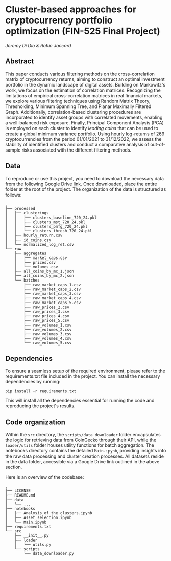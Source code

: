 # Cluster-based approaches for cryptocurrency portfolio optimization (FIN-525 Final Project)
 
*Jeremy Di Dio & Robin Jaccard*

## Abstract

This paper conducts various filtering methods on the cross-correlation matrix of cryptocurrency returns, aiming to construct an optimal investment portfolio in the dynamic landscape of digital assets. Building on Markowitz's work, we focus on the estimation of correlation matrices. Recognizing the limitations of empirical cross-correlation matrices in real financial markets, we explore various filtering techniques using Random Matrix Theory, Thresholding, Minimum Spanning Tree, and Planar Maximally Filtered Graph. Additionally, correlation-based clustering procedures are incorporated to identify asset groups with correlated movements, enabling a well-balanced risk exposure. Finally, Principal Component Analysis (PCA) is employed on each cluster to identify $\textit{leading coins}$ that can be used to create a global minimum variance portfolio. Using hourly log-returns of 269 cryptocurrencies from the period 01/01/2021 to 31/12/2022, we assess the stability of identified clusters and conduct a comparative analysis of out-of-sample risks associated with the different filtering methods.

## Data

To reproduce or use this project, you need to download the necessary data from the following Google Drive [link](https://drive.google.com/drive/folders/1RS8QV8xgJCwM1xmk-p1us-QkBD5quABq?usp=sharing). Once downloaded, place the entire folder at the root of the project. The organization of the data is structured as follows:


```
.
├── processed
│   ├── clusterings
│   │   ├── clusters_baseline_720_24.pkl
│   │   ├── clusters_mst_720_24.pkl
│   │   ├── clusters_pmfg_720_24.pkl
│   │   └── clusters_thresh_720_24.pkl
│   ├── hourly_return.csv
│   ├── id_coins.csv
│   └── normalized_log_ret.csv
└── raw
    ├── aggregates
    │   ├── market_caps.csv
    │   ├── prices.csv
    │   └── volumes.csv
    ├── all_coins_by_mc_1.json
    ├── all_coins_by_mc_2.json
    └── batches
        ├── raw_market_caps_1.csv
        ├── raw_market_caps_2.csv
        ├── raw_market_caps_3.csv
        ├── raw_market_caps_4.csv
        ├── raw_market_caps_5.csv
        ├── raw_prices_2.csv
        ├── raw_prices_3.csv
        ├── raw_prices_4.csv
        ├── raw_prices_5.csv
        ├── raw_volumes_1.csv
        ├── raw_volumes_2.csv
        ├── raw_volumes_3.csv
        ├── raw_volumes_4.csv
        └── raw_volumes_5.csv
```

## Dependencies

To ensure a seamless setup of the required environment, please refer to the requirements.txt file included in the project. You can install the necessary dependencies by running:
```console
pip install -r requirements.txt
```

This will install all the dependencies essential for running the code and reproducing the project's results.

## Code organization

Within the ```src``` directory, the ```scripts/data_downloader``` folder encapsulates the logic for retrieving data from CoinGecko through their API, while the ```loader/utils``` folder houses utility functions for batch aggregation. The notebooks directory contains the detailed ```Main.ipynb```, providing insights into the raw data processing and cluster creation processes. All datasets reside in the data folder, accessible via a Google Drive link outlined in the above section.

Here is an overview of the codebase:

```
.
├── LICENSE
├── README.md
├── data
│   └── ...
├── notebooks
│   ├── Analysis of the clusters.ipynb
│   ├── Asset_selection.ipynb
│   └── Main.ipynb
├── requirements.txt
└── src
    ├── __init__.py
    ├── loader
    │   └── utils.py
    └── scripts
        └── data_downloader.py
```





